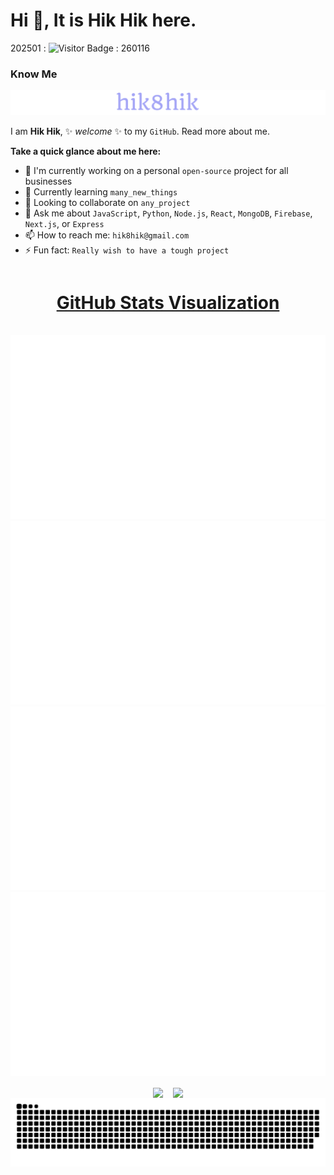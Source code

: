 # Hi 👋, It is Hik Hik here.

<div align="center" style="display: inline-block;">
202501 : 
  <img src="https://api.visitorbadge.io/api/visitors?path=https%3A%2F%2Fgithub.com%2Fhik8hik%2Fhik8hik&label=VISITORS&labelColor=%23000&countColor=%230A0209" alt="Visitor Badge" />
: 260116
</div>

### Know Me

<div align="center">
  <a href="https://hik8hik.github.io">
    <img src="https://github.com/hik8hik/hik8hik/blob/main/assets/images/general/welcome_message.svg" alt="Welcome SVG" />
  </a>
</div>

I am **Hik Hik**, ✨ _welcome_ ✨ to my `GitHub`. Read more about me.

**Take a quick glance about me here:**

- 🔭 I'm currently working on a personal `open-source` project for all businesses
- 🌱 Currently learning `many_new_things`
- 👯 Looking to collaborate on `any_project`
- 💬 Ask me about `JavaScript`, `Python`, `Node.js`, `React`, `MongoDB`, `Firebase`, `Next.js`, or `Express`
- 📫 How to reach me: `hik8hik@gmail.com`
- ⚡ Fun fact: `Really wish to have a tough project`

<div align="center">
  
  
</div>

<div align="center" style="display: flex; flex-wrap: wrap; justify-content: center; gap: 1rem;">
  
# [GitHub Stats Visualization](https://github.com/jstrieb/github-stats)

<!--
https://github.community/t/support-theme-context-for-images-in-light-vs-dark-mode/147981/84
-->
<a href="https://github.com/jstrieb/github-stats">
<img src="https://github.com/jstrieb/github-stats/blob/master/generated/overview.svg#gh-dark-mode-only" />
<img src="https://github.com/jstrieb/github-stats/blob/master/generated/languages.svg#gh-dark-mode-only" />
<img src="https://github.com/jstrieb/github-stats/blob/master/generated/overview.svg#gh-light-mode-only" />
<img src="https://github.com/jstrieb/github-stats/blob/master/generated/languages.svg#gh-light-mode-only" />
</a> 

<img src="https://github-readme-streak-stats.herokuapp.com/?user=hik8hik&theme=dark&hide_border=false" />
<img src="https://github-readme-stats.vercel.app/api?username=hik8hik&show_icons=true&count_private=true&include_all_commits=true&hide_border=false&theme=transparent#gh-dark-mode-only" />
</div>

<div align="center">
  <a href="https://hik8hik.github.io">
    <img src="https://github.com/hik8hik/hik8hik/blob/main/assets/images/general/github_snake.svg" alt="GitHub Contribution Snake" />
  </a>
</div>
